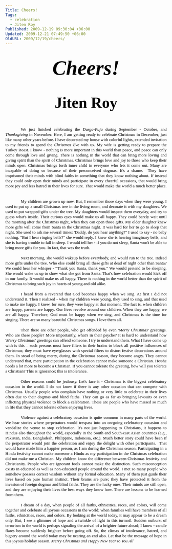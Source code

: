 ```yaml
---
Title: Cheers!
Tags:
  - celebration
  - Jiten Roy
Published: 2009-12-19 09:30:04 +06:00
Updated: 2009-12-21 07:49:50 +06:00
OldURL: 2009/12/19/cheers/
---
```


<p class="MsoNormal" style="margin: 0in 0in 0pt; text-align: center;" align="center">
<p class="MsoNormal" style="margin: 0in 0in 0pt;"> </p>

<div>
<p class="MsoNormal" style="margin: 0in 0in 0pt; text-align: center;" align="center"><strong><em><span style="font-size: 48pt; color: black; font-family: &quot;Brush Script MT&quot;;">Cheers!</span></em></strong></p>
<p class="MsoNormal" style="margin: 0in 0in 0pt; text-align: center;" align="center"><strong><em><span style="font-size: 28pt; color: black; font-family: &quot;Brush Script MT&quot;;"> </span></em></strong></p>
<p class="MsoNormal" style="margin: 0in 0in 0pt; text-align: center;" align="center"><strong><span style="font-size: 36pt; color: black; font-family: &quot;Brush Script MT&quot;;">Jiten Roy </span></strong></p>
<p class="MsoNormal" style="margin: 0in 0in 0pt;"><span style="color: black;"><span style="font-size: small; font-family: Times New Roman;"> </span></span></p>
<p class="MsoNormal" style="margin: 0in 0in 0pt; text-indent: 0.5in; text-align: justify;"><span style="color: black;"><span style="font-size: small; font-family: Times New Roman;"> </span></span></p>
<p class="MsoNormal" style="margin: 0in 0in 0pt; text-indent: 0.5in; text-align: justify;"><span style="color: black;"><span style="font-size: small; font-family: Times New Roman;"> </span></span></p>
<p class="MsoNormal" style="margin: 0in 0in 0pt; text-indent: 0.5in; text-align: justify;"><span style="color: black;"><span style="font-size: small;"><span style="font-family: Times New Roman;">We just finished celebrating the <em>Durga-Puja</em> during September - October, and <em>Thanksgiving</em> in November. Here, I am getting ready to celebrate Christmas in December, just like many other years before. I have decorated my house with colorful lights, extended invitation to my friends to spend the <em>Christmas Eve</em> with us. My wife is getting ready to prepare the Turkey Roast. I know - nothing is more important in this world than peace, and peace can only come through love and giving. There is nothing in the world that can bring more loving and giving spirit than the spirit of Christmas. Christmas brings love and joy to those who keep their minds open. Christmas brings forth inner child in everyone who lets it come out. Many are incapable of doing so because of their preconceived dogmas. It's a shame.<span style="mso-spacerun: yes;">  </span>They have imprisoned their minds with blind faiths in something that they know nothing about. If instead they could only open their minds and participate in every cheerful occasions, that would bring more joy and less hatred in their lives for sure. That would make the world a much better place. <span style="mso-spacerun: yes;"> </span><span style="mso-spacerun: yes;"> </span></span></span></span></p>
<p class="MsoNormal" style="margin: 0in 0in 0pt; text-align: justify;"><span style="color: black;"><span style="font-size: small; font-family: Times New Roman;"> </span></span></p>
<p class="MsoNormal" style="margin: 0in 0in 0pt; text-indent: 0.5in; text-align: justify;"><span style="color: black;"><span style="font-size: small;"><span style="font-family: Times New Roman;">My children are grown up now. But, I remember those days when they were young. I used to put up a small Christmas tree in the living room, and decorate it with my daughters. We used to put wrapped-gifts under the tree. My daughters would inspect them everyday, and try to guess what's inside. Their curious eyes would make us all happy. They could barely wait until the morning after the Christmas night, when they can open those gifts. My older daughter knew more gifts will come from Santa in the Christmas night. It was hard for her to go to sleep that night. She used to ask me several times: 'Daddy, do you hear anything?" I used to say - no baby nothing. "But I hear ringing bells?" she would reply. I knew she is hearing imaginary bells, and she is having trouble to fall in sleep. I would tell her - if you do not sleep, Santa won't be able to bring more gifts for you. In fact, that was the truth. </span></span></span></p>
<p class="MsoNormal" style="margin: 0in 0in 0pt; text-indent: 0.5in; text-align: justify;"><span style="color: black;"><span style="font-size: small; font-family: Times New Roman;"> </span></span></p>
<p class="MsoNormal" style="margin: 0in 0in 0pt; text-indent: 0.5in; text-align: justify;"><span style="color: black;"><span style="font-size: small;"><span style="font-family: Times New Roman;">Next morning, she would wakeup before everybody, and would run to the tree. Indeed more gifts under the tree. Who else could bring all these gifts at dead of night other than Santa? We could hear her whisper - "Thank you Santa, thank you." We would pretend to be sleeping. She would wake us up to show what she got from Santa. That's how celebration would kick off in our family. It would make us all happy. There is nothing in the world better than the spirit of Christmas to bring such joy in hearts of young and old alike. </span></span></span></p>
<p class="MsoNormal" style="margin: 0in 0in 0pt; text-indent: 0.5in; text-align: justify;"><span style="color: black;"><span style="font-size: small; font-family: Times New Roman;"> </span></span></p>
<p class="MsoNormal" style="margin: 0in 0in 0pt; text-indent: 0.5in; text-align: justify;"><span style="color: black;"><span style="font-size: small;"><span style="font-family: Times New Roman;">I heard from a reverend that God becomes happy when we sing. At first I did not understand it. Then I realized - when my children were young, they used to sing, and that used to make me happy. I knew, for sure, they were happy at that moment. The fact is, when children are happy, parents are happy. Our lives revolve around our children. When they are happy, we are all happy. Therefore, God must be happy when we sing, and Christmas is the time for singing. There are so many beautiful Christmas songs. I love them all. </span></span></span></p>
<p class="MsoNormal" style="margin: 0in 0in 0pt; text-indent: 0.5in; text-align: justify;"><span style="color: black;"><span style="font-size: small; font-family: Times New Roman;"> </span></span></p>
<p class="MsoNormal" style="margin: 0in 0in 0pt; text-indent: 0.5in; text-align: justify;"><span style="color: black;"><span style="font-size: small;"><span style="font-family: Times New Roman;">Then there are other people, who get offended by even '<em>Merry Christmas'</em> greetings. Who are these people? More importantly, what's in their psyche? It is hard to understand how '<em>Merry Christmas'</em> greetings can offend someone. I try to understand them. What I have come up with is this – such persons must have filters in their brains to block all positive influences of Christmas; they must have eye-glasses with special filters to distort festive decorations around them. In stead of being merry, during the Christmas season, they become angry. They cannot understand that, mere participation in the celebration cannot make someone a Christian. He/she needs a lot more to become a Christian. If you cannot tolerate the greeting, how will you tolerate a Christian? This is ignorance; this is intolerance. </span></span></span></p>
<p class="MsoNormal" style="margin: 0in 0in 0pt; text-indent: 0.5in; text-align: justify;"><span style="color: black;"><span style="font-size: small; font-family: Times New Roman;"> </span></span></p>
<p class="MsoNormal" style="margin: 0in 0in 0pt; text-indent: 0.5in; text-align: justify;"><span style="color: black;"><span style="font-size: small;"><span style="font-family: Times New Roman;">Other reasons could be jealousy. Let's face it - Christmas is the biggest celebratory occasion in the world. I do not know if there is any other occasion that can compete with Christmas. Usually people who complain have nothing or very little to celebrate in their lives often due to their dogmas and blind faiths. They can go as far as bringing lawsuits or even inflicting physical violence to block a celebration. These are people who have missed so much in life that they cannot tolerate others enjoying lives. </span></span></span></p>
<p class="MsoNormal" style="margin: 0in 0in 0pt; text-indent: 0.5in; text-align: justify;"><span style="color: black;"><span style="font-size: small; font-family: Times New Roman;"> </span></span></p>
<p class="MsoNormal" style="margin: 0in 0in 0pt; text-indent: 0.5in; text-align: justify;"><span style="color: black;"><span style="font-size: small;"><span style="font-family: Times New Roman;">Violence against a celebratory occasion is quite common in many parts of the world. We hear stories where perpetrators would trespass into an on-going celebratory occasion and vandalize the venue to stop celebration. It's not just happening to Christians, it happens to Hindus also throughout the world, especially in the South and South-east Asian countries (e.g., Pakistan, India, Bangladesh, Philippine, Indonesia, etc.). Much better story could have been if the perpetrator would join the celebration and enjoy the delight with other participants.<span style="mso-spacerun: yes;">  </span>That would have made him a happier person, as I am during the Christmas season. Participating in a Hindu festivity cannot make someone a Hindu as my participation in the Christmas celebration did not make me a Christian. My children know the difference between Christmas festivity and Christianity. People who are ignorant fools cannot make the distinction. Such misconception exists in educated as well as non-educated people around the world. I met so many people who somehow possess correct wisdom without any formal education. Many of them just guide their lives based on pure human instinct. Their brains are pure; they have protected it from the invasion of foreign dogmas and blind faiths. They are the lucky ones. Their minds are still open, and they are enjoying their lives the best ways they know how. There are lessons to be learned from them. </span></span></span></p>
<p class="MsoNormal" style="margin: 0in 0in 0pt; text-align: justify;"><span style="color: black;"><span style="font-size: small; font-family: Times New Roman;"> </span></span></p>
<p class="MsoNormal" style="margin: 0in 0in 0pt; text-indent: 0.5in; text-align: justify;"><span style="color: black;"><span style="font-size: small;"><span style="font-family: Times New Roman;">I dream of a day, when people of all faiths, ethnicities, races, and colors, will come together and celebrate all joyous occasions in the world; when families will have members of all faiths, ethnicities, races, and colors. By looking at the world today, it may appear to be a dream only. But, I see a glimmer of hope and a twinkle of light in this turmoil. Sudden outburst of terrorism in the world is perhaps signaling the arrival of a brighter future ahead; I know - candle flares become suddenly brighter before going off. So, the climax of intolerance, hatred, and bigotry around the world today may be nearing an end also. Let that be the message of hope in this joyous holiday season. <em>Merry Christmas and Happy New Year to You All</em></span></span></span></p>
<p class="MsoNormal" style="margin: 0in 0in 0pt; text-align: justify;"><span style="color: black;"><span style="font-size: small; font-family: Times New Roman;"> </span></span></p>

</div>
